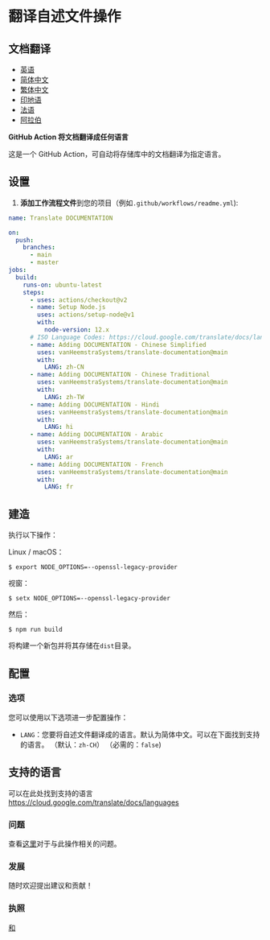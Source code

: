 # 翻译自述文件操作

## 文档翻译

-   [英语](DOCUMENTATION.md)
-   [简体中文](DOCUMENTATION.zh-CN.md)
-   [繁体中文](DOCUMENTATION.zh-TW.md)
-   [印地语](DOCUMENTATION.hi.md)
-   [法语](DOCUMENTATION.fr.md)
-   [阿拉伯](DOCUMENTATION.ar.md)

**GitHub Action 将文档翻译成任何语言**

这是一个 GitHub Action，可自动将存储库中的文档翻译为指定语言。

## 设置

1.  **添加工作流程文件**到您的项目（例如`.github/workflows/readme.yml`):

```yaml
name: Translate DOCUMENTATION

on:
  push:
    branches:
      - main
      - master
jobs:
  build:
    runs-on: ubuntu-latest
    steps:
      - uses: actions/checkout@v2
      - name: Setup Node.js
        uses: actions/setup-node@v1
        with:
          node-version: 12.x
      # ISO Language Codes: https://cloud.google.com/translate/docs/languages  
      - name: Adding DOCUMENTATION - Chinese Simplified
        uses: vanHeemstraSystems/translate-documentation@main
        with:
          LANG: zh-CN
      - name: Adding DOCUMENTATION - Chinese Traditional
        uses: vanHeemstraSystems/translate-documentation@main
        with:
          LANG: zh-TW
      - name: Adding DOCUMENTATION - Hindi
        uses: vanHeemstraSystems/translate-documentation@main
        with:
          LANG: hi
      - name: Adding DOCUMENTATION - Arabic
        uses: vanHeemstraSystems/translate-documentation@main
        with:
          LANG: ar
      - name: Adding DOCUMENTATION - French
        uses: vanHeemstraSystems/translate-documentation@main
        with:
          LANG: fr
```

## 建造

执行以下操作：

Linux / macOS：

    $ export NODE_OPTIONS=--openssl-legacy-provider

视窗：

    $ setx NODE_OPTIONS=--openssl-legacy-provider

然后：

    $ npm run build

将构建一个新包并将其存储在`dist`目录。

## 配置

### 选项

您可以使用以下选项进一步配置操作：

-   `LANG`：您要将自述文件翻译成的语言。默认为简体中文。可以在下面找到支持的语言。
    （默认：`zh-CH`） （必需的：`false`)

## 支持的语言

可以在此处找到支持的语言<https://cloud.google.com/translate/docs/languages>

### 问题

查看[这里](https://github.com/vanHeemstraSystems/translate-documentation/issues/1)对于与此操作相关的问题。

### 发展

随时欢迎提出建议和贡献！

### 执照

[和](./LICENSE)
